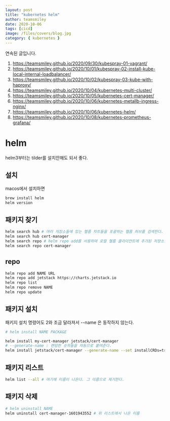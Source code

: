 ```yaml
---
layout: post
title: "kubernetes helm"
author: teamsmiley
date: 2020-10-06
tags: [cicd]
image: /files/covers/blog.jpg
category: { kubernetes }
---
```


연속된 글입니다.

1. <https://teamsmiley.github.io/2020/09/30/kubespray-01-vagrant/>
1. <https://teamsmiley.github.io/2020/10/01/kubespray-02-install-kube-local-internal-loadbalancer/>
1. <https://teamsmiley.github.io/2020/10/02/kubespray-03-kube-with-haproxy/>
1. <https://teamsmiley.github.io/2020/10/04/kubernetes-multi-cluster/>
1. <https://teamsmiley.github.io/2020/10/05/kubernetes-cert-manager/>
1. <https://teamsmiley.github.io/2020/10/06/kubernetes-metallb-ingress-nginx/>
1. <https://teamsmiley.github.io/2020/10/06/kubernetes-helm/>
1. <https://teamsmiley.github.io/2020/10/08/kubernetes-prometheus-grafana/>

# helm

helm3부터는 tilder를 설치안해도 되서 좋다.

## 설치

macos에서 설치하면

```bash
brew install helm
helm version
```

## 패키지 찾기

```bash
helm search hub # 여러 저장소들에 있는 헬름 차트들을 포괄하는 헬름 허브를 검색한다.
helm search hub cert-manager
helm search repo # helm repo add를 사용하여 로컬 헬름 클라이언트에 추가된 저장소들을 검색한다. 검색은 로컬 데이터 상에서 이루어지며, 퍼블릭 네트워크 접속이 필요하지 않다.
helm search repo cert-manager
```

## repo

```bash
helm repo add NAME URL
helm repo add jetstack https://charts.jetstack.io
helm repo list
helm repo remove NAME
helm repo update
```

## 패키지 설치

패키지 설치 명령어도 2와 조금 달라져서 --name 은 동작하지 않는다.

```bash
# helm install NAME PACKAGE

helm install my-cert-manager jetstack/cert-manager
# --generate-name : 랜덤한 숫자들을 자동으로 붙여준다.
helm install jetstack/cert-manager --generate-name --set installCRDs=true
```

## 패키지 리스트

```bash
helm list --all # 여기에 이름이 나온다. 그 이름으로 제거한다.
```

## 패키지 삭제

```bash
# helm uninstall NAME
helm uninstall cert-manager-1601943552 # 위 리스트에서 나온 이름
```
